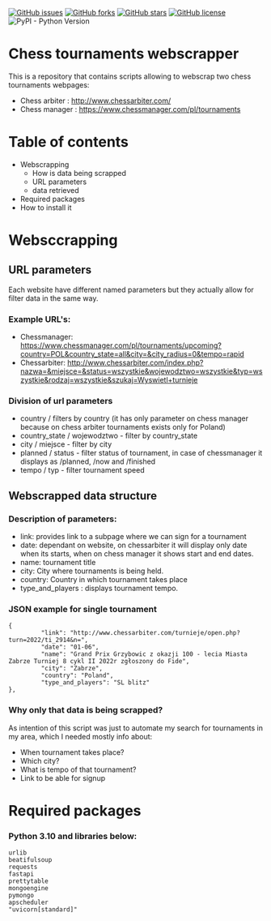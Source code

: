 [![GitHub issues](https://img.shields.io/github/issues/DocentSzachista/web-scrap-chess-tournaments)](https://github.com/DocentSzachista/web-scrap-chess-tournaments/issues)
[![GitHub forks](https://img.shields.io/github/forks/DocentSzachista/web-scrap-chess-tournaments)](https://github.com/DocentSzachista/web-scrap-chess-tournaments/network)
[![GitHub stars](https://img.shields.io/github/stars/DocentSzachista/web-scrap-chess-tournaments)](https://github.com/DocentSzachista/web-scrap-chess-tournaments/stargazers)
[![GitHub license](https://img.shields.io/github/license/DocentSzachista/web-scrap-chess-tournaments)](https://github.com/DocentSzachista/web-scrap-chess-tournaments/blob/master/LICENSE)
![PyPI - Python Version](https://img.shields.io/pypi/pyversions/fastapi)

# Chess tournaments webscrapper

This is a repository that contains scripts allowing to webscrap two chess tournaments webpages: 
- Chess arbiter : http://www.chessarbiter.com/
- Chess manager : https://www.chessmanager.com/pl/tournaments

# Table of contents 
- Webscrapping
   - How is data being scrapped
   - URL parameters
   - data retrieved
- Required packages
- How to install it 

# Websccrapping


## URL parameters
Each website have different named parameters but they actually allow for filter data in the same way.
### Example URL's:
 
  - Chessmanager: https://www.chessmanager.com/pl/tournaments/upcoming?country=POL&country_state=all&city=&city_radius=0&tempo=rapid
  - Chessarbiter: http://www.chessarbiter.com/index.php?nazwa=&miejsce=&status=wszystkie&wojewodztwo=wszystkie&typ=wszystkie&rodzaj=wszystkie&szukaj=Wyswietl+turnieje
 
### Division of url parameters
 - country  / filters by country (it has only parameter on chess manager because on chess arbiter tournaments exists only for Poland)
 - country_state / wojewodztwo - filter by country_state
 - city / miejsce - filter by city 
 - planned / status  - filter status of tournament, in case of chessmanager it displays as /planned, /now and /finished
 - tempo / typ - filter tournament speed 


## Webscrapped data structure

### Description of parameters:
- link: provides link to a subpage where we can sign for a tournament
- date: dependant on website, on chessarbiter it will display only date when its starts, when on chess manager it shows start and end dates.
- name: tournament title
- city: City where tournaments is being held.
- country:  Country in which tournament takes place
- type_and_players : displays tournament tempo. 

### JSON example for single tournament
```
{
         "link": "http://www.chessarbiter.com/turnieje/open.php?turn=2022/ti_2914&n=",
         "date": "01-06",
         "name": "Grand Prix Grzybowic z okazji 100 - lecia Miasta Zabrze Turniej 8 cykl II 2022r zgłoszony do Fide",
         "city": "Zabrze",
         "country": "Poland",
         "type_and_players": "SL blitz"
},
```
### Why only that data is being scrapped?
As intention of this script was just to automate my search for tournaments in my area, which I needed mostly info about: 
- When tournament takes place?
- Which city?
- What is tempo of that tournament?
- Link to be able for signup


# Required packages

### Python 3.10 and libraries below:
```
urlib 
beatifulsoup
requests
fastapi
prettytable
mongoengine
pymongo
apscheduler
"uvicorn[standard]"
```
